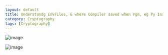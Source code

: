 ```yaml
---
layout: default
title: Understandg EnvFiles, & where Compiler saved when Pgm, eg Py Installed 
category: Cryptography
tags: [Cryptography]
---
```


![image](https://github.com/sbibek086/write-the-docs/assets/11883023/2572a938-78be-4004-bc8c-66d728e4d06b)

![image](https://github.com/sbibek086/write-the-docs/assets/11883023/50939a02-3c5f-4401-b9c4-14997ee214f7)

